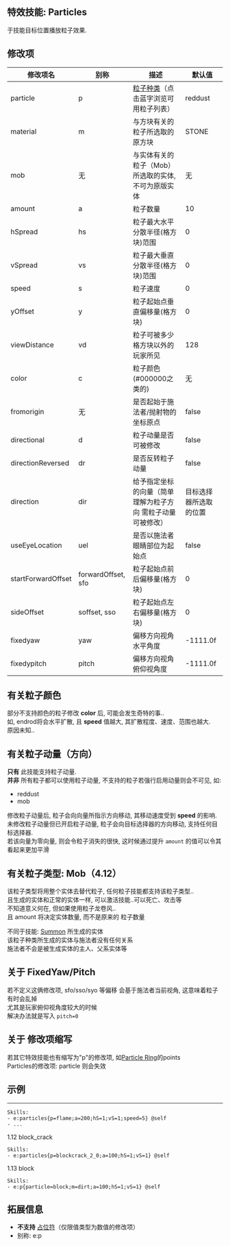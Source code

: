 特效技能: Particles
--------------------------

于技能目标位置播放粒子效果.

修改项
----------

| 修改项名 | 别称    | 描述                                                                                                    | 默认值 |
|-----------|------------|----------------------------------------------------------------------------------------------------------------|---------------|
| particle  | p  | [粒子种类](/技能/粒子列表)（点击蓝字浏览可用粒子列表）  | reddust |
| material | m | 与方块有关的粒子所选取的原方块 | STONE |
| mob | 无 | 与实体有关的粒子（Mob）所选取的实体, 不可为原版实体 | 无 |
| amount | a | 粒子数量 | 10    |
| hSpread | hs  | 粒子最大水平分散半径(格方块)范围 | 0     |
| vSpread | vs  | 粒子最大垂直分散半径(格方块)范围 | 0     |
| speed | s   | 粒子速度 | 0 |
| yOffset | y   | 粒子起始点垂直偏移量(格方块) | 0 |
| viewDistance | vd  | 粒子可被多少格方块以外的玩家所见 | 128   |
| color | c | 粒子颜色(#000000之类的) | 无 |
| fromorigin | 无 | 是否起始于施法者/抛射物的坐标原点 | false |
| directional | d | 粒子动量是否可被修改 | false | 
| directionReversed | dr | 是否反转粒子动量 | false | 
| direction | dir | 给予指定坐标的向量（简单理解为粒子方向 需粒子动量可被修改） | 目标选择器所选取的位置 | 
| useEyeLocation | uel | 是否以施法者眼睛部位为起始点 | false |
| startForwardOffset   | forwardOffset, sfo | 粒子起始点前后偏移量(格方块) | 0 |
| sideOffset | soffset, sso | 粒子起始点左右偏移量(格方块) | 0 |
| fixedyaw | yaw | 偏移方向视角水平角度 | -1111.0f |
| fixedypitch | pitch | 偏移方向视角俯仰视角度 | -1111.0f |

有关粒子颜色
-------

部分不支持颜色的粒子修改 **color** 后, 可能会发生奇特的事..  
如, endrod将会水平扩散, 且 **speed** 值越大, 其扩散程度、速度、范围也越大.  
原因未知..

有关粒子动量（方向）
--------

**只有** 此技能支持粒子动量.  
**并非** 所有粒子都可以使用粒子动量, 不支持的粒子若强行启用动量则会不可见, 如:  
 
-   reddust
-   mob  

修改粒子动量后, 粒子会向向量所指示方向移动, 其移动速度受到 **speed** 的影响.   
未修改粒子动量但已开启粒子动量, 粒子会向目标选择器的方向移动, 支持任何目标选择器.  
若该向量为零向量, 则会令粒子消失的很快, 这时候通过提升 `amount` 的值可以令其看起来更加平滑

有关粒子类型: Mob（4.12）
------------------------

该粒子类型将用整个实体去替代粒子, 任何粒子技能都支持该粒子类型..  
且生成的实体和正常的实体一样, 可以激活技能..可以死亡、攻击等  
不知道意义何在, 但如果使用粒子龙卷风..  
且 amount 将决定实体数量, 而不是原来的 粒子数量  

不同于技能: [Summon](/技能/列表/summon) 所生成的实体  
该粒子种类所生成的实体与施法者没有任何关系  
施法者不会是被生成实体的主人、父系实体等

关于 FixedYaw/Pitch
--------

若不定义这俩修改项, sfo/sso/syo 等偏移 会基于施法者当前视角, 这意味着粒子有时会乱掉  
尤其是玩家俯仰视角度较大的时候  
解决办法就是写入 `pitch=0`

关于 修改项缩写
-----

若其它特效技能也有缩写为"p"的修改项, 如[Particle Ring](/技能/effects/particlering)的points  
Particles的修改项: particle 则会失效

示例
--------

----
    Skills:
    - e:particles{p=flame;a=200;hS=1;vS=1;speed=5} @self
    - ...
1.12 block_crack

    Skills:
    - e:particles{p=blockcrack_2_0;a=100;hS=1;vS=1} @self

1.13 block

    Skills:
    - e:p{particle=block;m=dirt;a=100;hS=1;vS=1} @self

拓展信息
-------

- **不支持** [占位符](/技能/占位符)（仅限值类型为数值的修改项）
- 别称: e:p